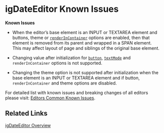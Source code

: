 ﻿<!--
|metadata|
{
    "fileName": "igdateeditor-known-issues",
    "controlName": "igEditors",
    "tags": ["Editing","Known Issues"]
}
|metadata|
-->

# igDateEditor Known Issues

**Known Issues**

-   When the editor’s base element is an INPUT or TEXTAREA element and buttons, theme or [`renderInContainer`](%%jQueryApiUrl%%/ui.igDateEditor#options:renderInContainer) options are enabled, then that element is removed from its parent and wrapped in a SPAN element. This may affect layout of page and siblings of the original base element.

-   Changing value after initialization for [`button`](%%jQueryApiUrl%%/ui.igDateEditor#options:button), [`textMode`](%%jQueryApiUrl%%/ui.igDateEditor#options:textMode) and `renderInContainer` options is not supported.

-   Changing the theme option is not supported after initialization when the base element is an INPUT or TEXTAREA element and if button, `renderInContainer` and theme options are disabled.

For detailed list with known issues and breaking changes of all editors please visit: [Editors Common Known Issues](igCurrencyEditor-igEditor-Known-Issues.html).

## Related Links

[igDateEditor Overview](igDateEditor-Overview.html)

 

 


